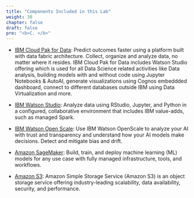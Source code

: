 ```yaml
---
title: "Components Included in this Lab"
weight: 30
chapter: false
draft: false
pre: "<b>C. </b>"
---
```


* [IBM Cloud Pak for Data](https://www.ibm.com/in-en/products/cloud-pak-for-data): Predict outcomes faster using a platform built with data fabric architecture. Collect, organize and analyze data, no matter where it resides. IBM Cloud Pak for Data includes Watson Studio offering which is used for all Data Science related activities like Data analysis, building models with and without code using Jupyter Notebooks & AutoAI, generate visualizations using Cognos embeddded dashboard, connect to different databases outside IBM using Data Virtualization and more.

* [IBM Watson Studio](https://www.ibm.com/cloud/watson-studio): Analyze data using RStudio, Jupyter, and Python in a configured, collaborative environment that includes IBM value-adds, such as managed Spark.

* [IBM Watson Open Scale](https://www.ibm.com/docs/en/cloud-paks/cp-data/4.0?topic=services-watson-openscale): Use IBM Watson OpenScale to analyze your AI with trust and transparency and understand how your AI models make decisions. Detect and mitigate bias and drift.

* [Amazon SageMaker](https://aws.amazon.com/sagemaker/): Build, train, and deploy machine learning (ML) models for any use case with fully managed infrastructure, tools, and workflows.

* [Amazon S3](https://aws.amazon.com/s3/): Amazon Simple Storage Service (Amazon S3) is an object storage service offering industry-leading scalability, data availability, security, and performance.
